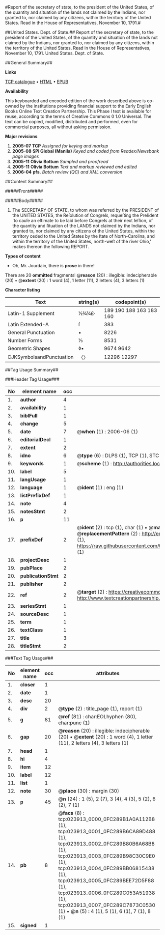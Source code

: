 #Report of the secretary of state, to the president of the United States, of the quantity and situation of the lands not claimed by the Indians, nor granted to, nor claimed by any citizens, within the territory of the United States. Read in the House of Representatives, November 10, 1791.#

##United States. Dept. of State.##
Report of the secretary of state, to the president of the United States, of the quantity and situation of the lands not claimed by the Indians, nor granted to, nor claimed by any citizens, within the territory of the United States. Read in the House of Representatives, November 10, 1791.
United States. Dept. of State.

##General Summary##

**Links**

[TCP catalogue](http://www.ota.ox.ac.uk/tcp/)  • 
[HTML](http://tei.it.ox.ac.uk/tcp/Texts-HTML/free/N18/N18442.html)  • 
[EPUB](http://tei.it.ox.ac.uk/tcp/Texts-EPUB/free/N18/N18442.epub)

**Availability**

This keyboarded and encoded edition of the
	       work described above is co-owned by the institutions
	       providing financial support to the Early English Books
	       Online Text Creation Partnership. This Phase I text is
	       available for reuse, according to the terms of Creative
	       Commons 0 1.0 Universal. The text can be copied,
	       modified, distributed and performed, even for
	       commercial purposes, all without asking permission.

**Major revisions**

1. __2005-07__ __TCP__ *Assigned for keying and markup*
1. __2005-08__ __SPi Global (Manila)__ *Keyed and coded from Readex/Newsbank page images*
1. __2005-11__ __Olivia Bottum__ *Sampled and proofread*
1. __2005-11__ __Olivia Bottum__ *Text and markup reviewed and edited*
1. __2006-04__ __pfs.__ *Batch review (QC) and XML conversion*

##Content Summary##

#####Front#####

#####Body#####

1. The SECRETARY OF STATE, to whom was referred by the PRESIDENT of the UNITED STATES, the Reſolution of Congreſs, requeſting the Preſident 'to cauſe an eſtimate to be laid before Congreſs at their next ſeſſion, of the quantity and ſituation of the LANDS not claimed by the Indians, nor granted to, nor claimed by any citizens of the United States, within the territory ceded to the United States by the ſtate of North-Carolina, and within the territory of the United States, north-weſt of the river Ohio,' makes thereon the following REPORT.

**Types of content**

  * Oh, Mr. Jourdain, there is **prose** in there!

There are 20 **ommitted** fragments! 
 @__reason__ (20) : illegible: indecipherable (20)  •  @__extent__ (20) : 1 word (4), 1 letter (11), 2 letters (4), 3 letters (1)

**Character listing**


|Text|string(s)|codepoint(s)|
|---|---|---|
|Latin-1 Supplement|½¾¼£· |189 190 188 163 183 160|
|Latin Extended-A|ſ|383|
|General Punctuation|•|8226|
|Number Forms|⅓|8531|
|Geometric Shapes|◊▪|9674 9642|
|CJKSymbolsandPunctuation|〈〉|12296 12297|

##Tag Usage Summary##

###Header Tag Usage###

|No|element name|occ|attributes|
|---|---|---|---|
|1.|__author__|4||
|2.|__availability__|1||
|3.|__biblFull__|1||
|4.|__change__|5||
|5.|__date__|7| @__when__ (1) : 2006-06 (1)|
|6.|__editorialDecl__|1||
|7.|__extent__|2||
|8.|__idno__|6| @__type__ (6) : DLPS (1), TCP (1), STC (1), NOTIS (1), IMAGE-SET (1), EVANS-CITATION (1)|
|9.|__keywords__|1| @__scheme__ (1) : http://authorities.loc.gov/ (1)|
|10.|__label__|5||
|11.|__langUsage__|1||
|12.|__language__|1| @__ident__ (1) : eng (1)|
|13.|__listPrefixDef__|1||
|14.|__note__|4||
|15.|__notesStmt__|2||
|16.|__p__|11||
|17.|__prefixDef__|2| @__ident__ (2) : tcp (1), char (1)  •  @__matchPattern__ (2) : ([0-9\-]+):([0-9IVX]+) (1), (.+) (1)  •  @__replacementPattern__ (2) : http://eebo.chadwyck.com/downloadtiff?vid=$1&page=$2 (1), https://raw.githubusercontent.com/textcreationpartnership/Texts/master/tcpchars.xml#$1 (1)|
|18.|__projectDesc__|1||
|19.|__pubPlace__|2||
|20.|__publicationStmt__|2||
|21.|__publisher__|2||
|22.|__ref__|2| @__target__ (2) : https://creativecommons.org/publicdomain/zero/1.0/ (1), http://www.textcreationpartnership.org/docs/. (1)|
|23.|__seriesStmt__|1||
|24.|__sourceDesc__|1||
|25.|__term__|1||
|26.|__textClass__|1||
|27.|__title__|3||
|28.|__titleStmt__|2||


###Text Tag Usage###

|No|element name|occ|attributes|
|---|---|---|---|
|1.|__closer__|1||
|2.|__date__|1||
|3.|__desc__|20||
|4.|__div__|2| @__type__ (2) : title_page (1), report (1)|
|5.|__g__|81| @__ref__ (81) : char:EOLhyphen (80), char:punc (1)|
|6.|__gap__|20| @__reason__ (20) : illegible: indecipherable (20)  •  @__extent__ (20) : 1 word (4), 1 letter (11), 2 letters (4), 3 letters (1)|
|7.|__head__|1||
|8.|__hi__|4||
|9.|__item__|12||
|10.|__label__|12||
|11.|__list__|1||
|12.|__note__|30| @__place__ (30) : margin (30)|
|13.|__p__|45| @__n__ (24) : 1 (5), 2 (7), 3 (4), 4 (3), 5 (2), 6 (2), 7 (1)|
|14.|__pb__|8| @__facs__ (8) : tcp:023913_0000_0FC289B1A0A112B8 (1), tcp:023913_0001_0FC289B6CA89D488 (1), tcp:023913_0002_0FC289B80B6A68B8 (1), tcp:023913_0003_0FC289B98C30C9E0 (1), tcp:023913_0004_0FC289BB06815438 (1), tcp:023913_0005_0FC289BEE72D5F88 (1), tcp:023913_0006_0FC289C053A51938 (1), tcp:023913_0007_0FC289C7873C0530 (1)  •  @__n__ (5) : 4 (1), 5 (1), 6 (1), 7 (1), 8 (1)|
|15.|__signed__|1||
